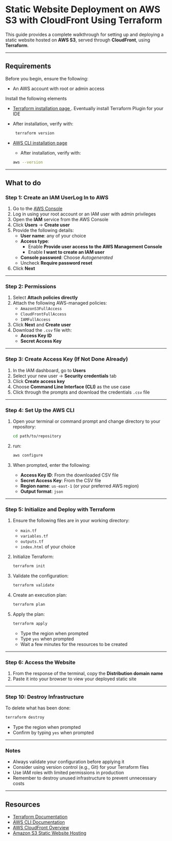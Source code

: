# Static Website Deployment on AWS S3 with CloudFront Using Terraform

This guide provides a complete walkthrough for setting up and deploying a static website hosted on **AWS S3**, served through **CloudFront**, using **Terraform**.

---

## Requirements

Before you begin, ensure the following:

- An AWS account with root or admin access

Install the following elements
-  [Terraform installation page ](https://developer.hashicorp.com/terraform/install). Eventually install Terraform Plugin for your IDE
  - After installation, verify with: 
     ```bash
      terraform version
      ```

  - [AWS CLI installation page](https://aws.amazon.com/cli)
    - After installation, verify with:

     ```bash
     aws --version
     ```

---

## What to do

### Step 1: Create an IAM UserLog In to AWS

1. Go to the [AWS Console](https://aws.amazon.com)
2. Log in using your root account or an IAM user with admin privileges
3. Open the **IAM** service from the AWS Console
4. Click **Users** → **Create user**
5. Provide the following details:
   - **User name**: any of your choice
   - **Access type**:
     - Enable **Provide user access to the AWS Management Console**
     - Enable **I want to create an IAM user**
   - **Console password**: Choose *Autogenerated*
   - Uncheck **Require password reset**
6. Click **Next**

---

### Step 2: Permissions

1. Select **Attach policies directly**
2. Attach the following AWS-managed policies:
   - `AmazonS3FullAccess`
   - `CloudFrontFullAccess`
   - `IAMFullAccess`
3. Click **Next** and **Create user**
4. Download the `.csv` file with:
   - **Access Key ID**
   - **Secret Access Key**

---

### Step 3: Create Access Key (If Not Done Already)

1. In the IAM dashboard, go to **Users**
2. Select your new user → **Security credentials** tab
3. Click **Create access key**
4. Choose **Command Line Interface (CLI)** as the use case
5. Click through the prompts and download the credentials `.csv` file

---

### Step 4: Set Up the AWS CLI

1. Open your terminal or command prompt and change directory to your repository:

    ```bash
    cd path/to/repository
    ```
2. run:

    ```bash
    aws configure
    ```

3. When prompted, enter the following:
    - **Access Key ID**: From the downloaded CSV file
    - **Secret Access Key**: From the CSV file
    - **Region name**: `us-east-1` (or your preferred AWS region)
    - **Output format**: `json`
 
---

### Step 5: Initialize and Deploy with Terraform

1. Ensure the following files are in your working directory:
    - `main.tf`
    - `variables.tf`
    - `outputs.tf`
    - `index.html` of your choice

2. Initialize Terraform:

    ```bash
    terraform init
    ```

3. Validate the configuration:

    ```bash
    terraform validate
    ```

4. Create an execution plan:

    ```bash
    terraform plan
    ```

5. Apply the plan:

    ```bash
    terraform apply
    ```

    - Type the region when prompted
    - Type `yes` when prompted
    - Wait a few minutes for the resources to be created

---

### Step 6: Access the Website

1. From the response of the terminal, copy the **Distribution domain name**
4. Paste it into your browser to view your deployed static site

---

### Step 10: Destroy Infrastructure

To delete what has been done:

```bash
terraform destroy
```

- Type the region when prompted
- Confirm by typing `yes` when prompted

---

### Notes

- Always validate your configuration before applying it
- Consider using version control (e.g., Git) for your Terraform files
- Use IAM roles with limited permissions in production
- Remember to destroy unused infrastructure to prevent unnecessary costs

---

## Resources

- [Terraform Documentation](https://developer.hashicorp.com/terraform/docs)
- [AWS CLI Documentation](https://docs.aws.amazon.com/cli/latest/userguide/)
- [AWS CloudFront Overview](https://docs.aws.amazon.com/AmazonCloudFront/latest/DeveloperGuide/Introduction.html)
- [Amazon S3 Static Website Hosting](https://docs.aws.amazon.com/AmazonS3/latest/userguide/WebsiteHosting.html)
